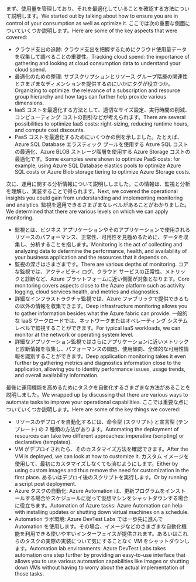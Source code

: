 <span data-ttu-id="c7d40-101">まず、使用量を管理しており、それを最適化していることを確認する方法について説明します。</span><span class="sxs-lookup"><span data-stu-id="c7d40-101">We started out by talking about how to ensure you are in control of your consumption as well as optimize it.</span></span> <span data-ttu-id="c7d40-102">ここでは次の重要な側面についていくつか説明します。</span><span class="sxs-lookup"><span data-stu-id="c7d40-102">Here are some of the key aspects that were covered:</span></span>

- <span data-ttu-id="c7d40-103">クラウド支出の追跡: クラウド支出を把握するためにクラウド使用量データを収集して調べることの重要性。</span><span class="sxs-lookup"><span data-stu-id="c7d40-103">Tracking cloud spend: the importance of gathering and looking at cloud consumption data to understand your cloud spend.</span></span>
- <span data-ttu-id="c7d40-104">最適化のための整理: サブスクリプションとリソース グループ階層の関連性とさまざまなディメンションを提供するのにいかにタグが役立つか。</span><span class="sxs-lookup"><span data-stu-id="c7d40-104">Organizing to optimize: the relevance of a subscription and resource group hierarchy and how tags can further help provide various dimensions.</span></span>
- <span data-ttu-id="c7d40-105">IaaS コストを最適化する方法として、適切なサイズ設定、実行時間の削減、コンピューティング コストの割引などが考えられます。</span><span class="sxs-lookup"><span data-stu-id="c7d40-105">There are several possibilities to optimize IaaS costs: right-sizing, reducing runtime hours, and compute cost discounts.</span></span>
- <span data-ttu-id="c7d40-106">PaaS コストを最適化するためにいくつかの例を示しました。たとえば、Azure SQL Database エラスティック プールを使用する Azure SQL コストの最適化、Azure BLOB ストレージ階層を使用する Azure Storage コストの最適化です。</span><span class="sxs-lookup"><span data-stu-id="c7d40-106">Some examples were shown to optimize PaaS costs: for example, using Azure SQL Database elastics pools to optimize Azure SQL costs or Azure Blob storage tiering to optimize Azure Storage costs.</span></span>

<span data-ttu-id="c7d40-107">次に、運用に関する分析情報について説明ししました。この情報は、監視と分析を理解し、実装することで得られます。</span><span class="sxs-lookup"><span data-stu-id="c7d40-107">Next, we covered the operational insights you could gain from understanding and implementing monitoring and analytics.</span></span> <span data-ttu-id="c7d40-108">監視を適用できるさまざまなレベルがあることがわかりました。</span><span class="sxs-lookup"><span data-stu-id="c7d40-108">We determined that there are various levels on which we can apply monitoring.</span></span>

- <span data-ttu-id="c7d40-109">監視とは、ビジネス アプリケーションやそのアプリケーションで使用されるリソースのパフォーマンス、正常性、可用性を見極めるために、データを収集し、分析することを指します。</span><span class="sxs-lookup"><span data-stu-id="c7d40-109">Monitoring is the act of collecting and analyzing data to determine the performance, health, and availability of your business application and the resources that it depends on.</span></span>
- <span data-ttu-id="c7d40-110">監視の深さはさまざまです。</span><span class="sxs-lookup"><span data-stu-id="c7d40-110">There are various depths of monitoring.</span></span> <span data-ttu-id="c7d40-111">コアな監視では、アクティビティ ログ、クラウド サービスの正常性、メトリックと診断など、Azure プラットフォームに近い側面が対象となります。</span><span class="sxs-lookup"><span data-stu-id="c7d40-111">Core monitoring covers aspects close to the Azure platform such as activity logging, cloud services health, and metrics and diagnostics.</span></span>
- <span data-ttu-id="c7d40-112">詳細なインフラストラクチャ監視では、Azure ファブリックで提供できるもの以外の情報を収集できます。</span><span class="sxs-lookup"><span data-stu-id="c7d40-112">Deep infrastructure monitoring allows you to gather information besides what the Azure fabric can provide.</span></span> <span data-ttu-id="c7d40-113">一般的な IaaS ワークロードでは、ネットワークまたはオペレーティング システム レベルで監視することができます。</span><span class="sxs-lookup"><span data-stu-id="c7d40-113">For typical IaaS workloads, we can monitor at the network or operating system level.</span></span>
- <span data-ttu-id="c7d40-114">詳細なアプリケーション監視ではさらにアプリケーションに近いメトリックと診断情報を収集し、パフォーマンスの問題、使用傾向、全体的な可用性情報を識別することができます。</span><span class="sxs-lookup"><span data-stu-id="c7d40-114">Deep application monitoring takes it even further by gathering metrics and diagnostics information close to the application, allowing you to identity performance issues, usage trends, and overall availability information.</span></span>

<span data-ttu-id="c7d40-115">最後に運用機能を高めるためにタスクを自動化するさまざまな方法があることを説明しました。</span><span class="sxs-lookup"><span data-stu-id="c7d40-115">We wrapped up by discussing that there are various ways to automate tasks to improve your operational capabilities.</span></span> <span data-ttu-id="c7d40-116">ここでは重要な点についていくつか説明します。</span><span class="sxs-lookup"><span data-stu-id="c7d40-116">Here are some of the key things we covered:</span></span>

- <span data-ttu-id="c7d40-117">リソースのデプロイを自動化するには、命令型 (スクリプト) と宣言型 (テンプレート) の 2 種類の方法があります。</span><span class="sxs-lookup"><span data-stu-id="c7d40-117">Automating the deployment of resources can take two different approaches: imperative (scripting) or declarative (templates).</span></span>
- <span data-ttu-id="c7d40-118">VM がデプロイされたら、そのカスタマイズ方法を確認できます。</span><span class="sxs-lookup"><span data-stu-id="c7d40-118">After the VM is deployed, we can look at how to customize it.</span></span> <span data-ttu-id="c7d40-119">カスタム イメージを使用して、最初にカスタマイズしなくても済むようにします。</span><span class="sxs-lookup"><span data-stu-id="c7d40-119">Either by using custom images and thus remove the need for customization in the first place.</span></span> <span data-ttu-id="c7d40-120">あるいはデプロイ後のスクリプトを実行します。</span><span class="sxs-lookup"><span data-stu-id="c7d40-120">Or by running a script post deployment.</span></span>
- <span data-ttu-id="c7d40-121">Azure タスクの自動化: Azure Automation は、更新プログラムをインストールする場合やスケジュールに従って仮想マシンをシャットダウンする場合に役立ちます。</span><span class="sxs-lookup"><span data-stu-id="c7d40-121">Automation of Azure tasks: Azure Automation can help with installing updates or shutting down virtual machines on a schedule.</span></span>
- <span data-ttu-id="c7d40-122">Automation ラボ環境: Azure DevTest Labs では一歩先に進んで Automation を使用します。その場合、イメージなどのさまざまな自動化機能を利用できる使いやすいインターフェイスが提供されます。あるいはこれらのタスクの実際の実装について気にすることなく VM をシャットダウンします。</span><span class="sxs-lookup"><span data-stu-id="c7d40-122">Automation lab environments: Azure DevTest Labs takes automation one step further by providing an easy-to-use interface that allows you to use various automation capabilities like images or shutting down VMs without having to worry about the actual implementation of those tasks.</span></span>
